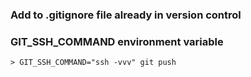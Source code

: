 ### Add to .gitignore file already in version control

### GIT_SSH_COMMAND environment variable
```
> GIT_SSH_COMMAND="ssh -vvv" git push
```
